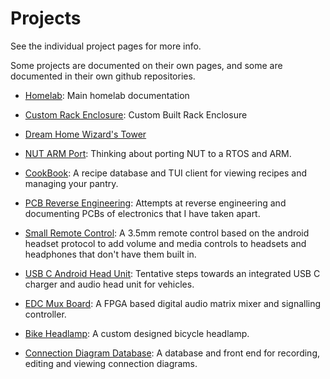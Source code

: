 # Projects

See the individual project pages for more info.

Some projects are documented on their own pages, and some are documented in
their own github repositories.

-	[Homelab](homelab.md): Main homelab documentation

-	[Custom Rack Enclosure](custom-rack-enclosure.md): Custom Built Rack Enclosure

-	[Dream Home Wizard's Tower](https://github.com/sww1235/Dream-Home-wizards-tower)

-	[NUT ARM Port](https://github.com/sww1235/nut-arm-port): Thinking about
	porting NUT to a RTOS and ARM.

-	[CookBook](https://github.com/sww1235/CookBook): A recipe database and TUI
	client for viewing recipes and managing your pantry.

-	[PCB Reverse Engineering](https://github.com/sww1235/PCB-reverse-engineering):
	Attempts at reverse engineering and documenting PCBs of electronics that I have
	taken apart.

-	[Small Remote Control](https://github.com/sww1235/small-remote-control):
	A 3.5mm remote control based on the android headset protocol to add volume
	and media controls to headsets and headphones that don't have them built in.

-	[USB C Android Head Unit](https://github.com/sww1235/USB-C-Android-Head-unit):
	Tentative steps towards an integrated USB C charger and audio head unit for vehicles.

-	[EDC Mux Board](https://github.com/sww1235/edc-mux-board): A FPGA based digital
	audio matrix mixer and signalling controller.

-	[Bike Headlamp](https://github.com/sww1235/bike-headlamp): A custom designed
	bicycle headlamp.

-	[Connection Diagram Database](https://github.com/sww1235/connection-diagram-manager):
	A database and front end for recording, editing and viewing connection diagrams.
